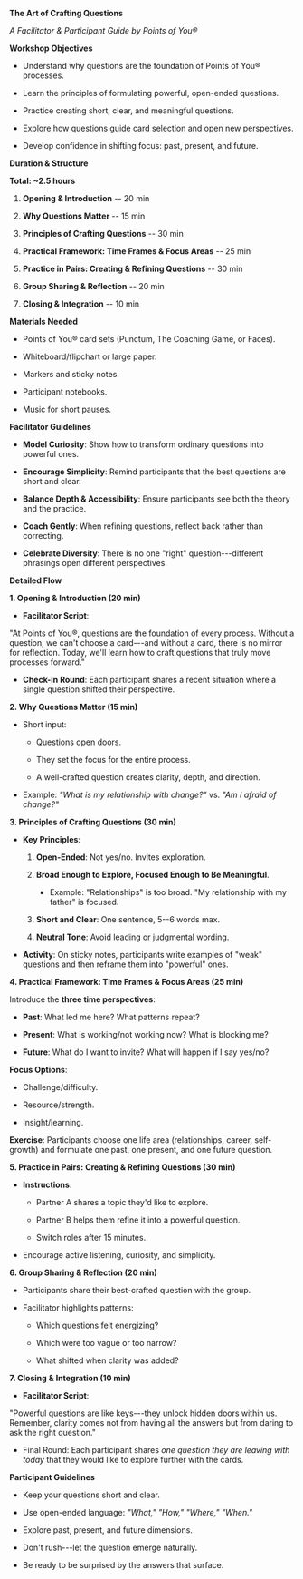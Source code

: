 **The Art of Crafting Questions**

*A Facilitator & Participant Guide by Points of You®*

**Workshop Objectives**

-   Understand why questions are the foundation of Points of You®
    processes.

-   Learn the principles of formulating powerful, open-ended questions.

-   Practice creating short, clear, and meaningful questions.

-   Explore how questions guide card selection and open new
    perspectives.

-   Develop confidence in shifting focus: past, present, and future.

**Duration & Structure**

**Total: \~2.5 hours**

1.  **Opening & Introduction** -- 20 min

2.  **Why Questions Matter** -- 15 min

3.  **Principles of Crafting Questions** -- 30 min

4.  **Practical Framework: Time Frames & Focus Areas** -- 25 min

5.  **Practice in Pairs: Creating & Refining Questions** -- 30 min

6.  **Group Sharing & Reflection** -- 20 min

7.  **Closing & Integration** -- 10 min

**Materials Needed**

-   Points of You® card sets (Punctum, The Coaching Game, or Faces).

-   Whiteboard/flipchart or large paper.

-   Markers and sticky notes.

-   Participant notebooks.

-   Music for short pauses.

**Facilitator Guidelines**

-   **Model Curiosity**: Show how to transform ordinary questions into
    powerful ones.

-   **Encourage Simplicity**: Remind participants that the best
    questions are short and clear.

-   **Balance Depth & Accessibility**: Ensure participants see both the
    theory and the practice.

-   **Coach Gently**: When refining questions, reflect back rather than
    correcting.

-   **Celebrate Diversity**: There is no one "right"
    question---different phrasings open different perspectives.

**Detailed Flow**

**1. Opening & Introduction (20 min)**

-   **Facilitator Script**:

"At Points of You®, questions are the foundation of every process.
Without a question, we can't choose a card---and without a card, there
is no mirror for reflection. Today, we'll learn how to craft questions
that truly move processes forward."

-   **Check-in Round**: Each participant shares a recent situation where
    a single question shifted their perspective.

**2. Why Questions Matter (15 min)**

-   Short input:

    -   Questions open doors.

    -   They set the focus for the entire process.

    -   A well-crafted question creates clarity, depth, and direction.

-   Example: *"What is my relationship with change?"* vs. *"Am I afraid
    of change?"*

**3. Principles of Crafting Questions (30 min)**

-   **Key Principles**:

    1.  **Open-Ended**: Not yes/no. Invites exploration.

    2.  **Broad Enough to Explore, Focused Enough to Be Meaningful**.

        -   Example: "Relationships" is too broad. "My relationship with
            my father" is focused.

    3.  **Short and Clear**: One sentence, 5--6 words max.

    4.  **Neutral Tone**: Avoid leading or judgmental wording.

-   **Activity**: On sticky notes, participants write examples of "weak"
    questions and then reframe them into "powerful" ones.

**4. Practical Framework: Time Frames & Focus Areas (25 min)**

Introduce the **three time perspectives**:

-   **Past**: What led me here? What patterns repeat?

-   **Present**: What is working/not working now? What is blocking me?

-   **Future**: What do I want to invite? What will happen if I say
    yes/no?

**Focus Options**:

-   Challenge/difficulty.

-   Resource/strength.

-   Insight/learning.

**Exercise**: Participants choose one life area (relationships, career,
self-growth) and formulate one past, one present, and one future
question.

**5. Practice in Pairs: Creating & Refining Questions (30 min)**

-   **Instructions**:

    -   Partner A shares a topic they'd like to explore.

    -   Partner B helps them refine it into a powerful question.

    -   Switch roles after 15 minutes.

-   Encourage active listening, curiosity, and simplicity.

**6. Group Sharing & Reflection (20 min)**

-   Participants share their best-crafted question with the group.

-   Facilitator highlights patterns:

    -   Which questions felt energizing?

    -   Which were too vague or too narrow?

    -   What shifted when clarity was added?

**7. Closing & Integration (10 min)**

-   **Facilitator Script**:

"Powerful questions are like keys---they unlock hidden doors within us.
Remember, clarity comes not from having all the answers but from daring
to ask the right question."

-   Final Round: Each participant shares *one question they are leaving
    with today* that they would like to explore further with the cards.

**Participant Guidelines**

-   Keep your questions short and clear.

-   Use open-ended language: *"What," "How," "Where," "When."*

-   Explore past, present, and future dimensions.

-   Don't rush---let the question emerge naturally.

-   Be ready to be surprised by the answers that surface.
